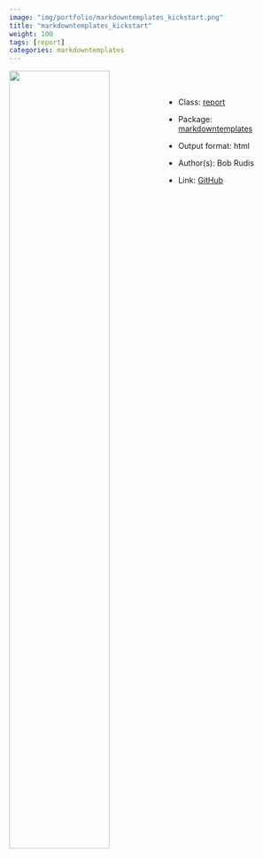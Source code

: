 ```yaml
---
image: "img/portfolio/markdowntemplates_kickstart.png"
title: "markdowntemplates_kickstart"
weight: 100
tags: [report]
categories: markdowntemplates
---
```




<!--more-->

<p><a href="../../img/portfolio/markdowntemplates_kickstart.png"><img class = "jf-image-shadow" src="../../img/portfolio/markdowntemplates_kickstart.png" width="60%"  align="left"></a></p>

<br><br>

- Class: [report](../../tags/report)
- Package: [markdowntemplates](markdowntemplates)
- Output format: html

- Author(s): Bob Rudis
- Link: [GitHub](https://github.com/hrbrmstr/markdowntemplates)


